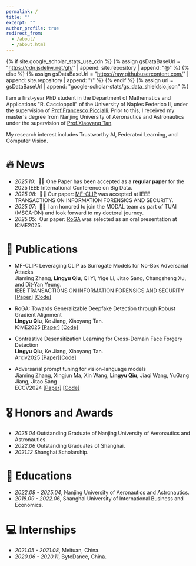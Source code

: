 ```yaml
---
permalink: /
title: ""
excerpt: ""
author_profile: true
redirect_from:  
  - /about/
  - /about.html
---
```


{% if site.google_scholar_stats_use_cdn %}
{% assign gsDataBaseUrl = "https://cdn.jsdelivr.net/gh/" | append: site.repository | append: "@" %}
{% else %}
{% assign gsDataBaseUrl = "https://raw.githubusercontent.com/" | append: site.repository | append: "/" %}
{% endif %}
{% assign url = gsDataBaseUrl | append: "google-scholar-stats/gs_data_shieldsio.json" %}

<span class='anchor' id='about-me'></span>

I am a first-year PhD student in the Department of Mathematics and Applications "R. Caccioppoli" of the University of Naples Federico II, under the supervision of [Prof.Francesco Piccialli](https://scholar.google.com/citations?user=CLNn_9gAAAAJ).
Prior to this, I received my master's degree from Nanjing University of Aeronautics and Astronautics under the supervision of [Prof.Xiaoyang Tan](https://scholar.google.com/citations?user=rHMtSOYAAAAJ). 

My research interest includes Trustworthy AI, Federated Learning, and Computer Vision.
# 🔥 News
- *2025.10*: &nbsp;🎉🎉 One Paper has been accepted as a **regular paper** for the 2025 IEEE International Conference on Big Data.
- *2025.08*: &nbsp;🎉🎉 Our paper: [MF-CLIP](https://ieeexplore.ieee.org/stamp/stamp.jsp?arnumber=11126893) was accepted at IEEE TRANSACTIONS ON INFORMATION FORENSICS AND SECURITY.
- *2025.07*: &nbsp;🎉🎉 I am honored to join the MODAL team as part of TUAI (MSCA-DN) and look forward to my doctoral journey.
- *2025.05*: &nbsp;Our paper: [RoGA](https://arxiv.org/pdf/2505.20653?) was selected as an oral presentation at ICME2025.

# 📝 Publications 

- MF-CLIP: Leveraging CLIP as Surrogate Models for No-Box Adversarial Attacks                      
  Jiaming Zhang, **Lingyu Qiu**, Qi Yi, Yige Li, Jitao Sang, Changsheng Xu, and Dit-Yan Yeung.                                 
  IEEE TRANSACTIONS ON INFORMATION FORENSICS AND SECURITY
  [[Paper]](https://ieeexplore.ieee.org/stamp/stamp.jsp?arnumber=11126893)
  [[Code]]()
  
- RoGA: Towards Generalizable Deepfake Detection through Robust Gradient Alignment                        
  **Lingyu Qiu**, Ke Jiang, Xiaoyang Tan.  
  ICME2025 
  [[Paper]](https://arxiv.org/pdf/2505.20653)
  [[Code]](https://github.com/Lynn0925/RoGA)

- Contrastive Desensitization Learning for Cross-Domain Face Forgery Detection                         
**Lingyu Qiu**, Ke Jiang, Xiaoyang Tan.                        
 Arxiv2025
[[Paper]](https://arxiv.org/pdf/2505.20675)[[Code]](https://github.com/Lynn0925/RoGA)

- Adversarial prompt tuning for vision-language models                         
Jiaming Zhang, Xingjun Ma, Xin Wang, **Lingyu Qiu**, Jiaqi Wang, YuGang Jiang, Jitao Sang                      
  ECCV2024 [[Paper]](https://arxiv.org/abs/2311.11261) [[Code]](https://github.com/jiamingzhang94/Adversarial-Prompt-Tuning)



# 🎖 Honors and Awards
- *2025.04* Outstanding Graduate of Nanjing University of Aeronautics and Astronautics.
- *2022.06* Outstanding Graduates of Shanghai. 
- *2021.12* Shanghai Scholarship.

  
# 📖 Educations
- *2022.09 - 2025.04*, Nanjing University of Aeronautics and Astronautics. 
- *2018.09 - 2022.06*, Shanghai University of International Business and Economics. 


# 💻 Internships
- *2021.05 - 2021.08*, Meituan, China.
- *2020.06 - 2020.11*, ByteDance, China.
